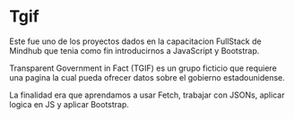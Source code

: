 # Tgif
Este fue uno de los proyectos dados en la capacitacion FullStack de Mindhub que tenia como fin introducirnos a JavaScript y Bootstrap.

Transparent Government in Fact (TGIF) es un grupo ficticio que requiere una pagina la cual pueda ofrecer datos sobre el gobierno estadounidense.

La finalidad era que aprendamos a usar Fetch, trabajar con JSONs, aplicar logica en JS y aplicar Bootstrap.
